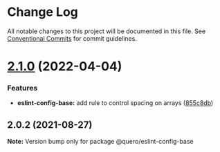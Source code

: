 # Change Log

All notable changes to this project will be documented in this file.
See [Conventional Commits](https://conventionalcommits.org) for commit guidelines.

# [2.1.0](https://github.com/quero-edu/guidelines/compare/@quero/eslint-config-base@2.0.2...@quero/eslint-config-base@2.1.0) (2022-04-04)


### Features

* **eslint-config-base:** add rule to control spacing on arrays ([855c8db](https://github.com/quero-edu/guidelines/commit/855c8db0984d6c36917e41173ce210d9a74745f8))





## 2.0.2 (2021-08-27)

**Note:** Version bump only for package @quero/eslint-config-base
